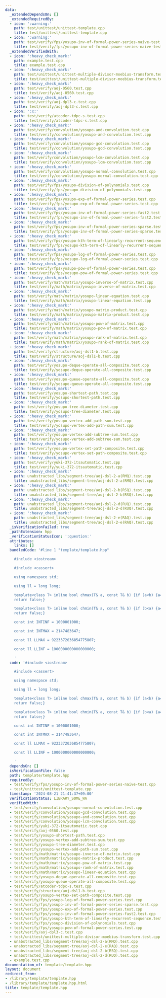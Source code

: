 ```yaml
---
data:
  _extendedDependsOn: []
  _extendedRequiredBy:
  - icon: ':warning:'
    path: test/unittest/unittest-template.cpp
    title: test/unittest/unittest-template.cpp
  - icon: ':warning:'
    path: test/verify/fps/yosupo-inv-of-formal-power-series-naive-test.cpp
    title: test/verify/fps/yosupo-inv-of-formal-power-series-naive-test.cpp
  _extendedVerifiedWith:
  - icon: ':heavy_check_mark:'
    path: example.test.cpp
    title: example.test.cpp
  - icon: ':heavy_check_mark:'
    path: test/unittest/unittest-multiple-divisor-moebius-transform.test.cpp
    title: test/unittest/unittest-multiple-divisor-moebius-transform.test.cpp
  - icon: ':heavy_check_mark:'
    path: test/verify/aoj-0560.test.cpp
    title: test/verify/aoj-0560.test.cpp
  - icon: ':heavy_check_mark:'
    path: test/verify/aoj-dpl3-c.test.cpp
    title: test/verify/aoj-dpl3-c.test.cpp
  - icon: ':x:'
    path: test/verify/atcoder-tdpc-s.test.cpp
    title: test/verify/atcoder-tdpc-s.test.cpp
  - icon: ':heavy_check_mark:'
    path: test/verify/convolution/yosupo-and-convolution.test.cpp
    title: test/verify/convolution/yosupo-and-convolution.test.cpp
  - icon: ':heavy_check_mark:'
    path: test/verify/convolution/yosupo-gcd-convolution.test.cpp
    title: test/verify/convolution/yosupo-gcd-convolution.test.cpp
  - icon: ':heavy_check_mark:'
    path: test/verify/convolution/yosupo-lcm-convolution.test.cpp
    title: test/verify/convolution/yosupo-lcm-convolution.test.cpp
  - icon: ':heavy_check_mark:'
    path: test/verify/convolution/yosupo-normal-convolution.test.cpp
    title: test/verify/convolution/yosupo-normal-convolution.test.cpp
  - icon: ':heavy_check_mark:'
    path: test/verify/fps/yosupo-division-of-polynomials.test.cpp
    title: test/verify/fps/yosupo-division-of-polynomials.test.cpp
  - icon: ':heavy_check_mark:'
    path: test/verify/fps/yosupo-exp-of-formal-power-series.test.cpp
    title: test/verify/fps/yosupo-exp-of-formal-power-series.test.cpp
  - icon: ':heavy_check_mark:'
    path: test/verify/fps/yosupo-inv-of-formal-power-series-fast2.test.cpp
    title: test/verify/fps/yosupo-inv-of-formal-power-series-fast2.test.cpp
  - icon: ':heavy_check_mark:'
    path: test/verify/fps/yosupo-inv-of-formal-power-series-sparse.test.cpp
    title: test/verify/fps/yosupo-inv-of-formal-power-series-sparse.test.cpp
  - icon: ':heavy_check_mark:'
    path: test/verify/fps/yosupo-kth-term-of-linearly-recurrent-sequence.test.cpp
    title: test/verify/fps/yosupo-kth-term-of-linearly-recurrent-sequence.test.cpp
  - icon: ':heavy_check_mark:'
    path: test/verify/fps/yosupo-log-of-formal-power-series.test.cpp
    title: test/verify/fps/yosupo-log-of-formal-power-series.test.cpp
  - icon: ':heavy_check_mark:'
    path: test/verify/fps/yosupo-pow-of-formal-power-series.test.cpp
    title: test/verify/fps/yosupo-pow-of-formal-power-series.test.cpp
  - icon: ':heavy_check_mark:'
    path: test/verify/math/matrix/yosupo-inverse-of-matrix.test.cpp
    title: test/verify/math/matrix/yosupo-inverse-of-matrix.test.cpp
  - icon: ':heavy_check_mark:'
    path: test/verify/math/matrix/yosupo-linear-equation.test.cpp
    title: test/verify/math/matrix/yosupo-linear-equation.test.cpp
  - icon: ':heavy_check_mark:'
    path: test/verify/math/matrix/yosupo-matrix-product.test.cpp
    title: test/verify/math/matrix/yosupo-matrix-product.test.cpp
  - icon: ':heavy_check_mark:'
    path: test/verify/math/matrix/yosupo-pow-of-matrix.test.cpp
    title: test/verify/math/matrix/yosupo-pow-of-matrix.test.cpp
  - icon: ':heavy_check_mark:'
    path: test/verify/math/matrix/yosupo-rank-of-matrix.test.cpp
    title: test/verify/math/matrix/yosupo-rank-of-matrix.test.cpp
  - icon: ':heavy_check_mark:'
    path: test/verify/structure/aoj-dsl1-b.test.cpp
    title: test/verify/structure/aoj-dsl1-b.test.cpp
  - icon: ':heavy_check_mark:'
    path: test/verify/yosupo-deque-operate-all-composite.test.cpp
    title: test/verify/yosupo-deque-operate-all-composite.test.cpp
  - icon: ':heavy_check_mark:'
    path: test/verify/yosupo-queue-operate-all-composite.test.cpp
    title: test/verify/yosupo-queue-operate-all-composite.test.cpp
  - icon: ':heavy_check_mark:'
    path: test/verify/yosupo-shortest-path.test.cpp
    title: test/verify/yosupo-shortest-path.test.cpp
  - icon: ':heavy_check_mark:'
    path: test/verify/yosupo-tree-diameter.test.cpp
    title: test/verify/yosupo-tree-diameter.test.cpp
  - icon: ':heavy_check_mark:'
    path: test/verify/yosupo-vertex-add-path-sum.test.cpp
    title: test/verify/yosupo-vertex-add-path-sum.test.cpp
  - icon: ':heavy_check_mark:'
    path: test/verify/yosupo-vertex-add-subtree-sum.test.cpp
    title: test/verify/yosupo-vertex-add-subtree-sum.test.cpp
  - icon: ':heavy_check_mark:'
    path: test/verify/yosupo-vertex-set-path-composite.test.cpp
    title: test/verify/yosupo-vertex-set-path-composite.test.cpp
  - icon: ':heavy_check_mark:'
    path: test/verify/yuki-372-itsautomatic.test.cpp
    title: test/verify/yuki-372-itsautomatic.test.cpp
  - icon: ':heavy_check_mark:'
    path: unabstracted_libs/segment-tree/aoj-dsl-2-a(RMQ).test.cpp
    title: unabstracted_libs/segment-tree/aoj-dsl-2-a(RMQ).test.cpp
  - icon: ':heavy_check_mark:'
    path: unabstracted_libs/segment-tree/aoj-dsl-2-b(RSQ).test.cpp
    title: unabstracted_libs/segment-tree/aoj-dsl-2-b(RSQ).test.cpp
  - icon: ':heavy_check_mark:'
    path: unabstracted_libs/segment-tree/aoj-dsl-2-d(RUQ).test.cpp
    title: unabstracted_libs/segment-tree/aoj-dsl-2-d(RUQ).test.cpp
  - icon: ':heavy_check_mark:'
    path: unabstracted_libs/segment-tree/aoj-dsl-2-e(RAQ).test.cpp
    title: unabstracted_libs/segment-tree/aoj-dsl-2-e(RAQ).test.cpp
  _isVerificationFailed: true
  _pathExtension: hpp
  _verificationStatusIcon: ':question:'
  attributes:
    links: []
  bundledCode: '#line 1 "template/template.hpp"

    #include <iostream>

    #include <cassert>

    using namespace std;

    using ll = long long;

    template<class T> inline bool chmax(T& a, const T& b) {if (a<b) {a=b; return true;}
    return false;}

    template<class T> inline bool chmin(T& a, const T& b) {if (b<a) {a=b; return true;}
    return false;}

    const int INTINF = 1000001000;

    const int INTMAX = 2147483647;

    const ll LLMAX = 9223372036854775807;

    const ll LLINF = 1000000000000000000;

    '
  code: '#include <iostream>

    #include <cassert>

    using namespace std;

    using ll = long long;

    template<class T> inline bool chmax(T& a, const T& b) {if (a<b) {a=b; return true;}
    return false;}

    template<class T> inline bool chmin(T& a, const T& b) {if (b<a) {a=b; return true;}
    return false;}

    const int INTINF = 1000001000;

    const int INTMAX = 2147483647;

    const ll LLMAX = 9223372036854775807;

    const ll LLINF = 1000000000000000000;

    '
  dependsOn: []
  isVerificationFile: false
  path: template/template.hpp
  requiredBy:
  - test/verify/fps/yosupo-inv-of-formal-power-series-naive-test.cpp
  - test/unittest/unittest-template.cpp
  timestamp: '2024-08-21 21:41:37+09:00'
  verificationStatus: LIBRARY_SOME_WA
  verifiedWith:
  - test/verify/convolution/yosupo-normal-convolution.test.cpp
  - test/verify/convolution/yosupo-gcd-convolution.test.cpp
  - test/verify/convolution/yosupo-and-convolution.test.cpp
  - test/verify/convolution/yosupo-lcm-convolution.test.cpp
  - test/verify/yuki-372-itsautomatic.test.cpp
  - test/verify/aoj-0560.test.cpp
  - test/verify/yosupo-shortest-path.test.cpp
  - test/verify/yosupo-vertex-add-subtree-sum.test.cpp
  - test/verify/yosupo-tree-diameter.test.cpp
  - test/verify/yosupo-vertex-add-path-sum.test.cpp
  - test/verify/math/matrix/yosupo-inverse-of-matrix.test.cpp
  - test/verify/math/matrix/yosupo-matrix-product.test.cpp
  - test/verify/math/matrix/yosupo-pow-of-matrix.test.cpp
  - test/verify/math/matrix/yosupo-rank-of-matrix.test.cpp
  - test/verify/math/matrix/yosupo-linear-equation.test.cpp
  - test/verify/yosupo-deque-operate-all-composite.test.cpp
  - test/verify/yosupo-queue-operate-all-composite.test.cpp
  - test/verify/atcoder-tdpc-s.test.cpp
  - test/verify/structure/aoj-dsl1-b.test.cpp
  - test/verify/yosupo-vertex-set-path-composite.test.cpp
  - test/verify/fps/yosupo-log-of-formal-power-series.test.cpp
  - test/verify/fps/yosupo-inv-of-formal-power-series-sparse.test.cpp
  - test/verify/fps/yosupo-exp-of-formal-power-series.test.cpp
  - test/verify/fps/yosupo-inv-of-formal-power-series-fast2.test.cpp
  - test/verify/fps/yosupo-kth-term-of-linearly-recurrent-sequence.test.cpp
  - test/verify/fps/yosupo-division-of-polynomials.test.cpp
  - test/verify/fps/yosupo-pow-of-formal-power-series.test.cpp
  - test/verify/aoj-dpl3-c.test.cpp
  - test/unittest/unittest-multiple-divisor-moebius-transform.test.cpp
  - unabstracted_libs/segment-tree/aoj-dsl-2-a(RMQ).test.cpp
  - unabstracted_libs/segment-tree/aoj-dsl-2-e(RAQ).test.cpp
  - unabstracted_libs/segment-tree/aoj-dsl-2-b(RSQ).test.cpp
  - unabstracted_libs/segment-tree/aoj-dsl-2-d(RUQ).test.cpp
  - example.test.cpp
documentation_of: template/template.hpp
layout: document
redirect_from:
- /library/template/template.hpp
- /library/template/template.hpp.html
title: template/template.hpp
---
```

